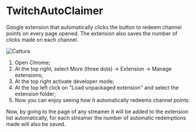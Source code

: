 # TwitchAutoClaimer
Google extension that automatically clicks the button to redeem channel points on every page opened. The extension also saves the number of clicks made on each channel.

![Cattura](https://github.com/LorenzoA98/TwitchAutoClaimer/assets/56697382/5712932e-c421-42fa-9333-ba67d50b2287)

1. Open Chrome;
2. At the top right, select More (three dots) -> Extension -> Manage extensions;
3. At the top right activate developer mode;
4. At the top left click on "Load unpackaged extension" and select the extension folder;
5. Now you can enjoy seeing how it automatically redeems channel points.

Now, by going to the page of any streamer it will be added to the extension list automatically, for each streamer the number of automatic redemptions made will also be saved.
